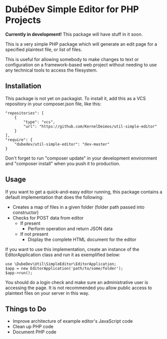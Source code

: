 DubéDev Simple Editor for PHP Projects
======================================

**Currently in development!** This package will have stuff in it soon.

This is a very simple PHP package which will generate an
edit page for a specified plaintext file, or list of files.

This is useful for allowing somebody to make changes to
text or configuration on a framework-based web project
without needing to use any technical tools to access the
filesystem.

Installation
------------
This package is not yet on packagist. To install it, add this as a
VCS repository in your composer.json file, like this:

    "repositories": [
        {
            "type": "vcs",
            "url": "https://github.com/KernelDeimos/util-simple-editor"
        }
    ],
    "require": {
        "dubedev/util-simple-editor": "dev-master"
    }
    
Don't forget to run "composer update" in your development environment and "composer install" when you push it to production.

Usage
-----
If you want to get a quick-and-easy editor running, this package contains a default implementation that does the following:
- Creates a map of files in a given folder (folder path passed into constructor)
- Checks for POST data from editor
  - If present
    - Perform operation and return JSON data
  - If not present
    - Display the complete HTML document for the editor

If you want to use this implementation, create an instance of the EditorApplication class and run it as exemplified below:

    use \DubeDev\Util\SimpleEditor\EditorApplication;
    $app = new EditorApplication('path/to/some/folder');
    $app->run();

You should do a login check and make sure an administrative user is accessing the page. It is not recommended you allow public access to plaintext files on your server in this way.

Things to Do
------------
- Improve architecture of example editor's JavaScript code
- Clean up PHP code
- Document PHP code
